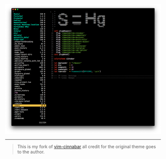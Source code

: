 <div align="center">
  
![Preview](https://github.com/pushqrdx/dotfiles/raw/master/screenshots/vim.png)

</div>

---

> This is my fork of [vim-cinnabar](https://github.com/vimoxide/vim-cinnabar) all credit for the original theme goes to the author.
